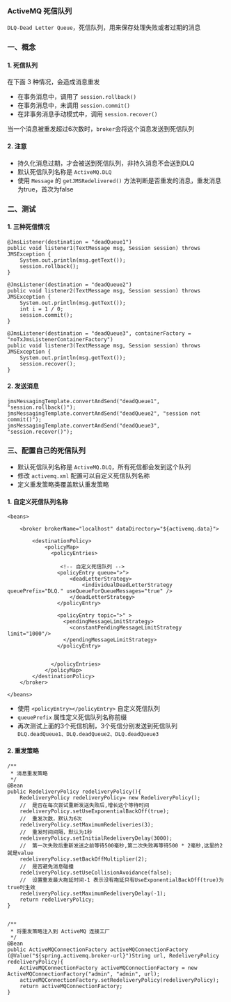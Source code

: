 ###  ActiveMQ 死信队列
`DLQ-Dead Letter Queue`，死信队列，用来保存处理失败或者过期的消息

###  一、概念
####  1. 死信队列
在下面 3 种情况，会造成消息重发
* 在事务消息中，调用了 `session.rollback() `
* 在事务消息中，未调用 `session.commit() `
* 在非事务消息手动模式中，调用 `session.recover()`

当一个消息被重发超过6次数时，`broker`会将这个消息发送到死信队列

####  2. 注意
* 持久化消息过期，才会被送到死信队列，非持久消息不会送到DLQ
* 默认死信队列名称是 `ActiveMQ.DLQ`
* 使用 `Message` 的 `getJMSRedelivered()` 方法判断是否重发的消息，重发消息为true，首次为false

###  二、测试
#### 1. 三种死信情况
```
@JmsListener(destination = "deadQueue1")
public void listener1(TextMessage msg, Session session) throws JMSException {
    System.out.println(msg.getText());
    session.rollback();
}

@JmsListener(destination = "deadQueue2")
public void listener2(TextMessage msg, Session session) throws JMSException {
    System.out.println(msg.getText());
    int i = 1 / 0;
    session.commit();
}

@JmsListener(destination = "deadQueue3", containerFactory = "noTxJmsListenerContainerFactory")
public void listener3(TextMessage msg, Session session) throws JMSException {
    System.out.println(msg.getText());
    session.recover();
}
```

#### 2. 发送消息
```
jmsMessagingTemplate.convertAndSend("deadQueue1", "session.rollback()");
jmsMessagingTemplate.convertAndSend("deadQueue2", "session not commit()");
jmsMessagingTemplate.convertAndSend("deadQueue3", "session.recover()");
```


###  三、配置自己的死信队列
* 默认死信队列名称是 `ActiveMQ.DLQ`，所有死信都会发到这个队列
* 修改 `activemq.xml` 配置可以自定义死信队列名称
* 定义重发策略类覆盖默认重发策略

#### 1. 自定义死信队列名称
```
<beans>
	
    <broker brokerName="localhost" dataDirectory="${activemq.data}">

        <destinationPolicy>
            <policyMap>
              <policyEntries>
              
                 <!-- 自定义死信队列 -->
                <policyEntry queue=">">
                    <deadLetterStrategy>
                    	<individualDeadLetterStrategy queuePrefix="DLQ." useQueueForQueueMessages="true" />
                    </deadLetterStrategy>
                </policyEntry>
			  
                <policyEntry topic=">" >
                  <pendingMessageLimitStrategy>
                    <constantPendingMessageLimitStrategy limit="1000"/>
                  </pendingMessageLimitStrategy>
                </policyEntry>
				
				
              </policyEntries>
            </policyMap>
        </destinationPolicy>
    </broker>
	
</beans>
```

* 使用 `<policyEntry></policyEntry>` 自定义死信队列
* `queuePrefix` 属性定义死信队列名称前缀
* 再次测试上面的3个死信机制，3个死信分别发送到死信队列 `DLQ.deadQueue1、DLQ.deadQueue2、DLQ.deadQueue3`


#### 2. 重发策略
```
/**
 * 消息重发策略
 */
@Bean
public RedeliveryPolicy redeliveryPolicy(){
    RedeliveryPolicy redeliveryPolicy= new RedeliveryPolicy();
    //  是否在每次尝试重新发送失败后,增长这个等待时间
    redeliveryPolicy.setUseExponentialBackOff(true);
    //  重发次数，默认为6次
    redeliveryPolicy.setMaximumRedeliveries(3);
    //  重发时间间隔，默认为1秒
    redeliveryPolicy.setInitialRedeliveryDelay(3000);
    //  第一次失败后重新发送之前等待500毫秒,第二次失败再等待500 * 2毫秒,这里的2就是value
    redeliveryPolicy.setBackOffMultiplier(2);
    //  是否避免消息碰撞
    redeliveryPolicy.setUseCollisionAvoidance(false);
    //  设置重发最大拖延时间-1 表示没有拖延只有UseExponentialBackOff(true)为true时生效
    redeliveryPolicy.setMaximumRedeliveryDelay(-1);
    return redeliveryPolicy;
}


/**
 * 将重发策略注入到 ActiveMQ 连接工厂
 */
@Bean
public ActiveMQConnectionFactory activeMQConnectionFactory (@Value("${spring.activemq.broker-url}")String url, RedeliveryPolicy redeliveryPolicy){
    ActiveMQConnectionFactory activeMQConnectionFactory = new ActiveMQConnectionFactory("admin", "admin", url);
    activeMQConnectionFactory.setRedeliveryPolicy(redeliveryPolicy);
    return activeMQConnectionFactory;
}
```